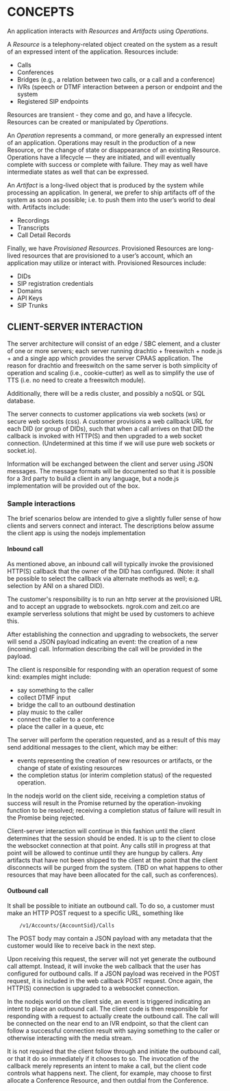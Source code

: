 # CONCEPTS

An application interacts with _Resources_ and _Artifacts_ using _Operations_.

A _Resource_ is a telephony-related object created on the system as a result of an expressed intent of the application.  Resources include:
* Calls
* Conferences
* Bridges (e.g., a relation between two calls, or a call and a conference)
* IVRs (speech or DTMF interaction between a person or endpoint and the system
* Registered SIP endpoints

Resources are transient - they come and go, and have a lifecycle.  Resources can be created or manipulated by _Operations_.

An _Operation_ represents a command, or more generally an expressed intent of an application.  Operations may result in the production of a new Resource, or the change of state or disappearance of an existing Resource.  Operations have a lifecycle — they are initiated, and will eventually complete with success or complete with failure.  They may as well have intermediate states as well that can be expressed.

An _Artifact_ is a long-lived object that is produced by the system while processing an application.  In general, we prefer to ship artifacts off of the system as soon as possible; i.e. to push them into the user’s world to deal with.  Artifacts include:
* Recordings
* Transcripts
* Call Detail Records

Finally, we have _Provisioned Resources_.  Provisioned Resources are long-lived resources that are provisioned to a user’s account, which an application may utilize or interact with.  Provisioned Resources include:
* DIDs
* SIP registration credentials
* Domains
* API Keys
* SIP Trunks



## CLIENT-SERVER INTERACTION

The server architecture will consist of an edge / SBC element, and a cluster of one or more servers; each server running drachtio + freeswitch + node.js + and a single app which provides the server CPAAS application.  The reason for drachtio and freeswitch on the same server is both simplicity of operation and scaling (i.e., cookie-cutter) as well as to simplify the use of TTS (i.e. no need to create a freeswitch module).

Additionally, there will be a redis cluster, and possibly a noSQL or SQL database.

The server connects to customer applications via web sockets (ws) or secure web sockets (css).  A customer provisions a web callback URL for each DID (or group of DIDs), such that when a call arrives on that DID the callback is invoked with HTTP(S) and then upgraded to a web socket connection.  (Undetermined at this time if we will use pure web sockets or socket.io).  

Information will be exchanged between the client and server using JSON messages.  The message formats will be documented so that it is possible for a 3rd party to build a client in any language, but a node.js implementation will be provided out of the box.

 ### Sample interactions
 The brief scenarios below are intended to give a slightly fuller sense of how clients and servers connect and interact.  The descriptions below assume the client app is using the nodejs implementation

 #### Inbound call
 As mentioned above, an inbound call will typically invoke the provisioned HTTP(S) callback that the owner of the DID has configured.  (Note: it shall be possible to select the callback via alternate methods as well; e.g. selection by ANI on a shared DID).

 The customer's responsibility is to run an http server at the provisioned URL and to accept an upgrade to websockets.  ngrok.com and zeit.co are example serverless solutions that might be used by customers to achieve this.

 After establishing the connection and upgrading to websockets, the server will send a JSON payload indicating an event: the creation of a new (incoming) call.  Information describing the call will be provided in the payload.  
 
The client is responsible for responding with an operation request of some kind: examples might include:

* say something to the caller
* collect DTMF input
* bridge the call to an outbound destination
* play music to the caller
* connect the caller to a conference
* place the caller in a queue, etc

The server will perform the operation requested, and as a result of this may send additional messages to the client, which may be either:
* events representing the creation of new resources or artifacts, or the change of state of existing resources
* the completion status (or interim completion status) of the requested operation.

In the nodejs world on the client side, receiving a completion status of success will result in the Promise returned by the operation-invoking function to be resolved; receiving a completion status of failure will result in the Promise being rejected.

Client-server interaction will continue in this fashion until the client determines that the session should be ended.  It is up to the client to close the websocket connection at that point.  Any calls still in progress at that point will be allowed to continue until they are hungup by callers.  Any artifacts that have not been shipped to the client at the point that the client disconnects will be purged from the system.  (TBD on what happens to other resources that may have been allocated for the call, such as conferences).

#### Outbound call
It shall be possible to initiate an outbound call.  To do so, a customer must make an HTTP POST request to a specific URL, something like 
```
    /v1/Accounts/{AccountSid}/Calls
```
The POST body may contain a JSON payload with any metadata that the customer would like to receive back in the next step.

Upon receiving this request, the server will not yet generate the outbound call attempt.  Instead, it will invoke the web callback that the user has configured for outbound calls.  If a JSON payload was received in the POST request, it is included in the web callback POST request. Once again, the HTTP(S) connection is upgraded to a websocket connection.

In the nodejs world on the client side, an event is triggered indicating an intent to place an outbound call.  The client code is then responsible for responding with a request to actually create the outbound call.  The call will be connected on the near end to an IVR endpoint, so that the client can follow a successful connection result with saying something to the caller or otherwise interacting with the media stream.

It is not required that the client follow through and initiate the outbound call, or that it do so immediately if it chooses to so.  The invocation of the callback merely represents an intent to make a call, but the client code controls what happens next.  The client, for example, may choose to first allocate a Conference Resource, and then outdial from the Conference.